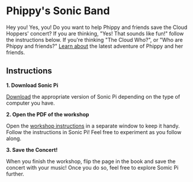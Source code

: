 # Phippy's Sonic Band

Hey you! Yes, you! Do you want to help Phippy and friends save the Cloud Hoppers' concert? If you are thinking, "Yes! That sounds like fun!" follow the instructions below. If you're thinking "The Cloud Who?", or "Who are Phippy and friends?" [Learn about](https://docs.google.com/document/d/1pcQKUk2zzgHbLET4gbdKOFGReLE9c6RszYZLpw-XYO0/edit) the latest adventure of Phippy and her friends. 

## Instructions
  
**1. Download Sonic Pi**

[Download](https://sonic-pi.net/) the appropriate version of Sonic Pi depending on the type of computer you have. 

**2. Open the PDF of the workshop**

Open the [workshop instructions]() in a separate window to keep it handy. Follow the instructions in Sonic Pi! Feel free to experiment as you follow along.

**3. Save the Concert!**

When you finish the workshop, flip the page in the book and save the concert with your music! Once you do so, feel free to explore Somic Pi further.

